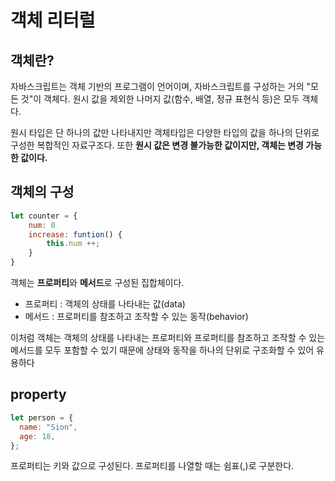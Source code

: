 # 객체 리터럴

## 객체란?

자바스크립트는 객체 기반의 프로그램이 언어이며, 자바스크립트를 구성하는 거의 "모든 것"이 객체다. 원시 값을 제외한 나머지 값(함수, 배열, 정규 표현식 등)은 모두 객체다.

원시 타입은 단 하나의 값만 나타내지만 객체타입은 다양한 타입의 값을 하나의 단위로 구성한 복합적인 자료구조다. 또한 **원시 값은 변경 불가능한 값이지만, 객체는 변경 가능한 값이다.**

## 객체의 구성

```js
let counter = {
    num: 0
    increase: funtion() {
        this.num ++;
    }
}
```

객체는 **프로퍼티**와 **메서드**로 구성된 집합체이다.

- 프로퍼티 : 객체의 상태를 나타내는 값(data)
- 메서드 : 프로퍼티를 참조하고 조작할 수 있는 동작(behavior)

이처럼 객체는 객체의 상태를 나타내는 프로퍼티와 프로퍼티를 참조하고 조작할 수 있는 메서드를 모두 포함할 수 있기 때문에 상태와 동작을 하나의 단위로 구조화할 수 있어 유용하다

## property

```js
let person = {
  name: "Sion",
  age: 18,
};
```

프로퍼티는 키와 값으로 구성된다.
프로퍼티를 나열할 때는 쉼표(,)로 구분한다.
